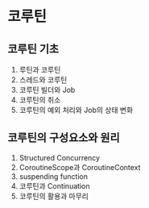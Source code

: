 # 코루틴

## 코루틴 기초
1. 루틴과 코루틴
2. 스레드와 코루틴
3. 코루틴 빌더와 Job
4. 코루틴의 취소
5. 코루틴의 예외 처리와 Job의 상태 변화

## 코루틴의 구성요소와 원리
1. Structured Concurrency
2. CoroutineScope과 CoroutineContext
3. suspending function
4. 코루틴과 Continuation
5. 코루틴의 활용과 마무리
